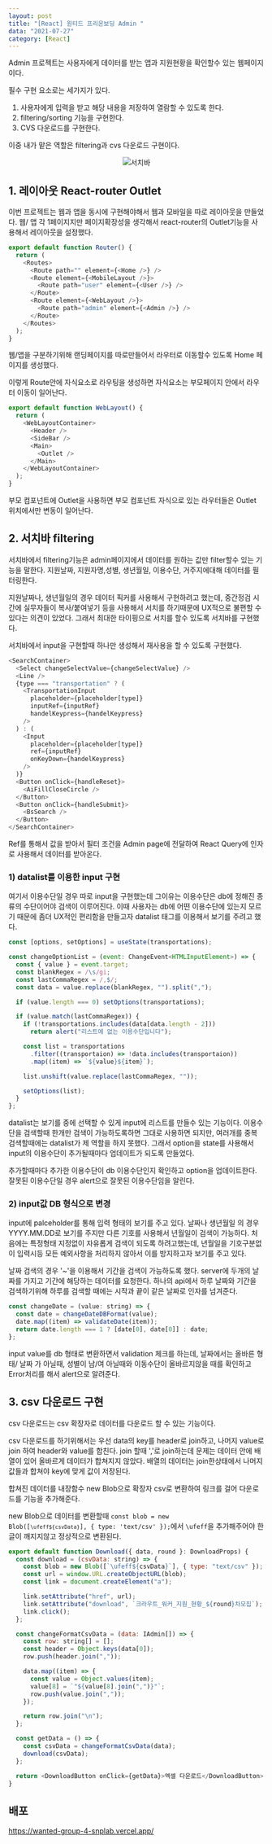 ```yaml
---
layout: post
title: "[React] 원티드 프리온보딩 Admin "
data: "2021-07-27"
category: [React]
---
```


Admin 프로젝트는 사용자에게 데이터를 받는 앱과 지원현황을 확인할수 있는 웹페이지 이다.

필수 구현 요소로는 세가지가 있다.

1. 사용자에게 입력을 받고 해당 내용을 저장하여 열람할 수 있도록 한다.
2. filtering/sorting 기능을 구현한다.
3. CVS 다운로드를 구현한다.

이중 내가 맡은 역할은 filtering과 cvs 다운로드
구현이다.

<p align="center">
<img src="https://user-images.githubusercontent.com/92876884/185266400-fbd6485d-513a-47d5-be3c-706404b7a86f.gif" alt="서치바">
</p>

## 1. 레이아웃 React-router Outlet

이번 프로젝트는 웹과 앱을 동시에 구현해야해서 웹과 모바일을 따로 레이아웃을 만들었다. 웹/ 앱 각 1페이지지만 페이지확장성을 생각해서 react-router의 Outlet기능을 사용해서 레이아웃을 설정했다.

```js
export default function Router() {
  return (
    <Routes>
      <Route path="" element={<Home />} />
      <Route element={<MobileLayout />}>
        <Route path="user" element={<User />} />
      </Route>
      <Route element={<WebLayout />}>
        <Route path="admin" element={<Admin />} />
      </Route>
    </Routes>
  );
}
```

웹/앱을 구분하기위해 랜딩페이지를 따로만들어서 라우터로 이동할수 있도록 Home 페이지를 생성했다.

이렇게 Route안에 자식요소로 라우팅을 생성하면 자식요소는 부모페이지 안에서 라우터 이동이 일어난다.

```js
export default function WebLayout() {
  return (
    <WebLayoutContainer>
      <Header />
      <SideBar />
      <Main>
        <Outlet />
      </Main>
    </WebLayoutContainer>
  );
}
```

부모 컴포넌트에 Outlet을 사용하면 부모 컴포넌트 자식으로 있는 라우터들은 Outlet 위치에서만 변동이 일어난다.

## 2. 서치바 filtering

서치바에서 filtering기능은 admin페이지에서 데이터를 원하는 값만 filter할수 있는 기능을 말한다. 지원날짜, 지원자명,성별, 생년월일, 이용수단, 거주지에대해 데이터를 필터링한다.

지원날짜나, 생년월일의 경우 데이터 픽커를 사용해서 구현하려고 했는데, 중간정검 시간에 실무자들이 복사/붙여넣기 등을 사용해서 서치를 하기때문에 UX적으로 불편할 수 있다는 의견이 있었다. 그래서 최대한 타이핑으로 서치를 할수 있도록 서치바를 구현했다.

서치바에서 input을 구현할때 하나만 생성해서 재사용을 할 수 있도록 구현했다.

```js
<SearchContainer>
  <Select changeSelectValue={changeSelectValue} />
  <Line />
  {type === "transportation" ? (
    <TransportationInput
      placeholder={placeholder[type]}
      inputRef={inputRef}
      handelKeypress={handelKeypress}
    />
  ) : (
    <Input
      placeholder={placeholder[type]}
      ref={inputRef}
      onKeyDown={handelKeypress}
    />
  )}
  <Button onClick={handleReset}>
    <AiFillCloseCircle />
  </Button>
  <Button onClick={handleSubmit}>
    <BsSearch />
  </Button>
</SearchContainer>
```

Ref를 통해서 값을 받아서 필터 조건을 Admin page에 전달하여 React Query에 인자로 사용해서 데이터를 받아온다.

### 1) datalist를 이용한 input 구현

여기서 이용수단일 경우 따로 input을 구현했는데 그이유는 이용수단은 db에 정해진 종류의 수단이어야 검색이 이루어진다. 이때 사용자는 db에 어떤 이용수단에 있는지 모르기 때문에 좀더 UX적인 편리함을 만들고자 datalist 태그를 이용해서 보기를 주려고 했다.

```js
const [options, setOptions] = useState(transportations);

const changeOptionList = (event: ChangeEvent<HTMLInputElement>) => {
  const { value } = event.target;
  const blankRegex = /\s/gi;
  const lastCommaRegex = /,$/;
  const data = value.replace(blankRegex, "").split(",");

  if (value.length === 0) setOptions(transportations);

  if (value.match(lastCommaRegex)) {
    if (!transportations.includes(data[data.length - 2]))
      return alert("리스트에 없는 이용수단입니다");

    const list = transportations
      .filter((transportaion) => !data.includes(transportaion))
      .map((item) => `${value}${item}`);

    list.unshift(value.replace(lastCommaRegex, ""));

    setOptions(list);
  }
};
```

datalist는 보기를 중에 선택할 수 있게 input에 리스트를 만들수 있는 기능이다. 이용수단을 검색할때 한개만 검색이 가능하도록하면 그대로 사용하면 되지만, 여러개를 중복 검색할때에는 datalist가 제 역할을 하지 못했다. 그래서 option을 state를 사용해서 input의 이용수단이 추가될때마다 업데이트가 되도록 만들었다.

추가할때마다 추가한 이용수단이 db 이용수단인지 확인하고 option을 업데이트한다. 잘못된 이용수단일 경우 alert으로 잘못된 이용수단임을 알린다.

### 2) input값 DB 형식으로 변경

input에 palceholder를 통해 입력 형태의 보기를 주고 있다. 날짜나 생년월일 의 경우 YYYY.MM.DD로 보기를 주지만 다른 기호를 사용해서 년월일이 검색이 가능하다. 처음에는 특정형태 지정없이 자유롭게 검색이 되도록 하려고했는데, 년월일을 기호구분없이 입력시등 모든 예외사항을 처리하지 않아서 이를 방지하고자 보기를 주고 있다.

날짜 검색의 경우 '~'을 이용해서 기간을 검색이 가능하도록 했다. server에 두개의 날짜를 가지고 기간에 해당하는 데이터를 요청한다. 하나의 api에서 하루 날짜와 기간을 검색하기위해 하루를 검색할 때에는 시작과 끝이 같은 날짜로 인자를 넘겨준다.

```js
const changeDate = (value: string) => {
  const date = changeDateDBFormat(value);
  date.map((item) => validateDate(item));
  return date.length === 1 ? [date[0], date[0]] : date;
};
```

input value를 db 형태로 변환하면서 validation 체크를 하는데, 날짜에서는 올바른 형태/ 날짜 가 아닐때, 성별이 남/여 아닐때와 이동수단이 올바르지않을 때를 확인하고 Error처리를 해서 alert으로 알려준다.

## 3. csv 다운로드 구현

csv 다운로드는 csv 확장자로 데이터를 다운로드 할 수 있는 기능이다.

csv 다운로드를 하기위해서는 우선 data의 key를 header로 join하고, 나머지 value로 join 하여 header와 value를 합친다. join 할때 ','로 join하는데 문제는 데이터 안에 배열이 있어 올바르게 데이터가 합쳐지지 않았다. 배열의 데이터는 join한상태에서 나머지값들과 합쳐야 key에 맞게 값이 저장된다.

합쳐진 데이터를 내장함수 new Blob으로 확장자 csv로 변환하여 링크를 걸어 다운로드를 기능을 추가해준다.

new Blob으로 데이터를 변환할때 <code>const blob = new Blob([`\ufeff${csvData}`], { type: 'text/csv' });</code>에서 <code>\ufeff</code>을 추가해주어야 한글이 깨지지않고 정상적으로 변환된다.

```js
export default function Download({ data, round }: DownloadProps) {
  const download = (csvData: string) => {
    const blob = new Blob([`\ufeff${csvData}`], { type: "text/csv" });
    const url = window.URL.createObjectURL(blob);
    const link = document.createElement("a");

    link.setAttribute("href", url);
    link.setAttribute("download", `크라우트_워커_지원_현황_${round}차모집`);
    link.click();
  };

  const changeFormatCsvData = (data: IAdmin[]) => {
    const row: string[] = [];
    const header = Object.keys(data[0]);
    row.push(header.join(","));

    data.map((item) => {
      const value = Object.values(item);
      value[8] = `"${value[8].join(",")}"`;
      row.push(value.join(","));
    });

    return row.join("\n");
  };

  const getData = () => {
    const csvData = changeFormatCsvData(data);
    download(csvData);
  };

  return <DownloadButton onClick={getData}>엑셀 다운로드</DownloadButton>;
}
```

## 배포

<a href="https://wanted-group-4-snplab.vercel.app/">https://wanted-group-4-snplab.vercel.app/</a>
